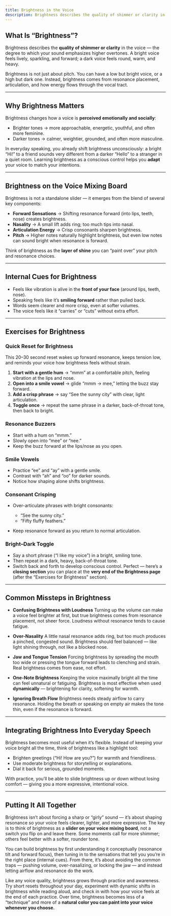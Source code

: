 ```yaml
---
title: Brightness in the Voice
description: Brightness describes the quality of shimmer or clarity in the voice — the degree to which your sound emphasizes higher overtones.
---
```


## What Is “Brightness”?

Brightness describes the **quality of shimmer or clarity** in the voice — the degree to which your sound emphasizes higher overtones. A bright voice feels lively, sparkling, and forward; a dark voice feels round, warm, and heavy.

Brightness is not just about pitch. You can have a low but bright voice, or a high but dark one. Instead, brightness comes from resonance placement, articulation, and how energy flows through the vocal tract.

---

## Why Brightness Matters

Brightness changes how a voice is **perceived emotionally and socially**:

* Brighter tones → more approachable, energetic, youthful, and often more feminine.
* Darker tones → calmer, weightier, grounded, and often more masculine.

In everyday speaking, you already shift brightness unconsciously: a bright “Hi!” to a friend sounds very different from a darker “Hello” to a stranger in a quiet room. Learning brightness as a conscious control helps you **adapt** your voice to match your intentions.

---

## Brightness on the Voice Mixing Board

Brightness is not a standalone slider — it emerges from the blend of several key components:

* **Forward Sensations** → Shifting resonance forward (into lips, teeth, nose) creates brightness.
* **Nasality** → A small lift adds ring; too much tips into nasal.
* **Articulation Energy** → Crisp consonants sharpen brightness.
* **Pitch** → Higher notes naturally highlight brightness, but even low notes can sound bright when resonance is forward.

Think of brightness as the **layer of shine** you can “paint over” your pitch and resonance choices.

---

## Internal Cues for Brightness

* Feels like vibration is alive in the **front of your face** (around lips, teeth, nose).
* Speaking feels like it’s **smiling forward** rather than pulled back.
* Words seem clearer and more crisp, even at softer volumes.
* The voice feels like it “carries” or “cuts” without extra effort.

---

## Exercises for Brightness

### Quick Reset for Brightness

This 20–30 second reset wakes up forward resonance, keeps tension low, and reminds your voice how brightness feels without strain.

1. **Start with a gentle hum** → “mmm” at a comfortable pitch, feeling vibration at the lips and nose.
2. **Open into a smile vowel** → glide “mmm → mee,” letting the buzz stay forward.
3. **Add a crisp phrase** → say “See the sunny city” with clear, light articulation.
4. **Toggle once** → repeat the same phrase in a darker, back-of-throat tone, then back to bright.

### Resonance Buzzers

* Start with a hum on “mmm.”
* Slowly open into “mee” or “nee.”
* Keep the buzz forward at the lips/nose as you open.

### Smile Vowels

* Practice “ee” and “ay” with a gentle smile.
* Contrast with “ah” and “oo” for darker sounds.
* Notice how shaping alone shifts brightness.

### Consonant Crisping

* Over-articulate phrases with bright consonants:

  * “See the sunny city.”
  * “Fifty fluffy feathers.”
* Keep resonance forward as you return to normal articulation.

### Bright–Dark Toggle

* Say a short phrase (“I like my voice”) in a bright, smiling tone.
* Then repeat in a dark, heavy, back-of-throat tone.
* Switch back and forth to develop conscious control.
Perfect — here’s a **closing section** you can place at the **very end of the Brightness page** (after the “Exercises for Brightness” section).

---

## Common Missteps in Brightness

* **Confusing Brightness with Loudness**
  Turning up the volume can make a voice feel brighter at first, but true brightness comes from resonance placement, not sheer force. Loudness without resonance tends to cause fatigue.

* **Over-Nasality**
  A little nasal resonance adds ring, but too much produces a pinched, congested sound. Brightness should feel balanced — like light shining through, not like a blocked nose.

* **Jaw and Tongue Tension**
  Forcing brightness by spreading the mouth too wide or pressing the tongue forward leads to clenching and strain. Real brightness comes from ease, not effort.

* **One-Note Brightness**
  Keeping the voice maximally bright all the time can feel unnatural or fatiguing. Brightness is most effective when used **dynamically** — brightening for clarity, softening for warmth.

* **Ignoring Breath Flow**
  Brightness needs steady airflow to carry resonance. Holding the breath or speaking on empty air makes the tone thin, even if the resonance is forward.

---

## Integrating Brightness Into Everyday Speech

Brightness becomes most useful when it’s flexible. Instead of keeping your voice bright all the time, think of brightness like a highlight tool:

* Brighten greetings (“Hi! How are you?”) for warmth and friendliness.
* Use moderate brightness for storytelling or explanations.
* Dial it back for serious, grounded moments.

With practice, you’ll be able to slide brightness up or down without losing comfort — giving you a more expressive, intentional voice.

---

## Putting It All Together

Brightness isn’t about forcing a sharp or “girly” sound — it’s about shaping resonance so your voice feels clearer, lighter, and more expressive. The key is to think of brightness as a **slider on your voice mixing board**, not a switch you flip on and leave there. Some moments call for more shimmer; others feel better with a softer, rounder tone.

You can build brightness by first understanding it conceptually (resonance tilt and forward focus), then tuning in to the sensations that tell you you’re in the right place (internal cues). From there, it’s about avoiding the common traps — pushing volume, over-nasalizing, or locking the jaw — and instead letting airflow and resonance do the work.

Like any voice quality, brightness grows through practice and awareness. Try short resets throughout your day, experiment with dynamic shifts in brightness while reading aloud, and check in with how your voice feels at the end of each practice. Over time, brightness becomes less of a “technique” and more of a **natural color you can paint into your voice whenever you choose.**